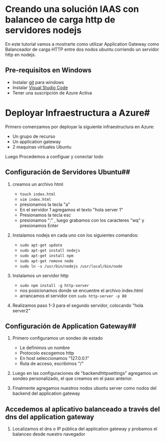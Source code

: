 # Creando una solución IAAS con balanceo de carga http de servidores nodejs

En este tutorial vamos a mostrarte como utilizar Application Gateway como Balanceador de carga HTTP entre dos nodos ubuntu corriendo un servidor http en nodejs.

## Pre-requisitos en Windows ##

*	Instalar [git](https://git-scm.com/download/win) para windows
*	Instalar [Visual Studio Code](https://code.visualstudio.com/download)
*   Tener una suscripción de Azure Activa

# Deployar Infraestructura a Azure#

Primero comenzamos por deployar la siguiente infraestructura en Azure:

*   Un grupo de recurso
*   Un application gateway
*   2 maquinas virtuales Ubuntu

Luego Procedemos a configuar y conectar todo

## Configuración de Servidores Ubuntu##

1.  creamos un archivo html 
    *   ```touch index.html```
    *   ```vim index.html```
    *   presionamos la tecla "a"
    *   En el servidor 1 agregamos el texto "hola server 1"
    *   Presionamos la tecla esc
    *   presionamos ":" , luego grabamos con los caracteres "wq" y presionamos Enter

2.  Instalamos nodejs en cada uno con los siguientes comandos:
    * ``` sudo apt-get update ```
    * ```sudo apt-get install nodejs```
    * ```sudo apt-get install npm```
    * ```sudo apt-get remove node```
    * ```sudo ln -s /usr/bin/nodejs /usr/local/bin/node```

3.  Instalamos un servidor http
    * ```sudo npm install -g http-server```
    * nos posicionamos donde se encuentre el archivo index.html
    * arrancamos el servidor con ```sudo http-server -p 80 ```


4.  Realizamos paso 1-3 para el segundo servidor, colocando "hola server2"

## Configuración de Application Gateway##

1.  Primero configuramos un sondeo de estado
    *   Le definimos un nombre
    *   Protocolo escogemos http
    *   En host seleccionamos "127.0.0.1"
    *   Ruta de acceso, escribimos "/"
    
2.  Luego en las configuraciones de "backendhttpsettings" agregamos un sondeo personalizado, el que creamos en el paso anterior.

3.  Finalmente agregamos nuestros nodos ubuntu server como nodos del backend del application gateway

## Accedemos al aplicativo balanceado a través del dns del application gateway ##

1.  Localizamos el dns o IP pública del application gateway y probamos el balanceo desde nuestro navegador
